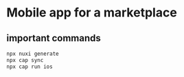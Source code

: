 # Mobile app for a marketplace

## important commands
```sh
npx nuxi generate
npx cap sync
npx cap run ios

```